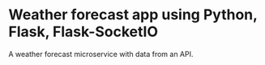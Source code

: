 # Weather forecast app using Python, Flask, Flask-SocketIO
A weather forecast microservice with data from an API.

